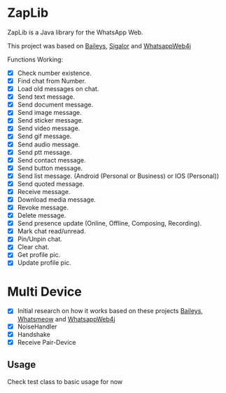 # ZapLib

ZapLib is a Java library for the WhatsApp Web.

This project was based on [Baileys], [Sigalor] and [WhatsappWeb4j]

Functions Working:

- [x] Check number existence.
- [x] Find chat from Number.
- [x] Load old messages on chat.
- [x] Send text message.
- [x] Send document message.
- [x] Send image message.
- [x] Send sticker message.
- [x] Send video message.
- [x] Send gif message.
- [x] Send audio message.
- [x] Send ptt message.
- [x] Send contact message.
- [x] Send button message.
- [x] Send list message. (Android (Personal or Business) or IOS (Personal))
- [x] Send quoted message.
- [x] Receive message.
- [x] Download media message.
- [x] Revoke message.
- [x] Delete message.
- [x] Send presence update (Online, Offline, Composing, Recording).
- [x] Mark chat read/unread.
- [x] Pin/Unpin chat.
- [x] Clear chat.
- [x] Get profile pic.
- [x] Update profile pic.

# Multi Device

- [x] Initial research on how it works based on these projects [Baileys], [Whatsmeow] and [WhatsappWeb4j]
- [x] NoiseHandler
- [x] Handshake
- [x] Receive Pair-Device

[Baileys]: https://github.com/adiwajshing/Baileys

[Sigalor]: https://github.com/sigalor/whatsapp-web-reveng

[Whatsmeow]: https://github.com/tulir/whatsmeow

[WhatsappWeb4j]: https://github.com/Auties00/WhatsappWeb4j

## Usage

Check test class to basic usage for now